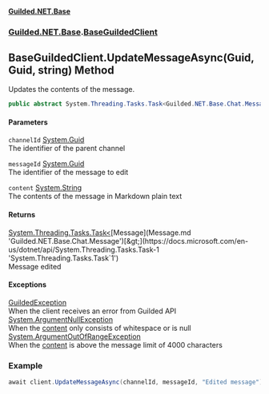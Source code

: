 #### [Guilded.NET.Base](Guilded_NET_Base.md 'Guilded.NET.Base')
### [Guilded.NET.Base](Guilded_NET_Base.md#Guilded_NET_Base 'Guilded.NET.Base').[BaseGuildedClient](BaseGuildedClient.md 'Guilded.NET.Base.BaseGuildedClient')
## BaseGuildedClient.UpdateMessageAsync(Guid, Guid, string) Method
Updates the contents of the message.  
```csharp
public abstract System.Threading.Tasks.Task<Guilded.NET.Base.Chat.Message> UpdateMessageAsync(System.Guid channelId, System.Guid messageId, string content);
```
#### Parameters
<a name='Guilded_NET_Base_BaseGuildedClient_UpdateMessageAsync(System_Guid_System_Guid_string)_channelId'></a>
`channelId` [System.Guid](https://docs.microsoft.com/en-us/dotnet/api/System.Guid 'System.Guid')  
The identifier of the parent channel
  
<a name='Guilded_NET_Base_BaseGuildedClient_UpdateMessageAsync(System_Guid_System_Guid_string)_messageId'></a>
`messageId` [System.Guid](https://docs.microsoft.com/en-us/dotnet/api/System.Guid 'System.Guid')  
The identifier of the message to edit
  
<a name='Guilded_NET_Base_BaseGuildedClient_UpdateMessageAsync(System_Guid_System_Guid_string)_content'></a>
`content` [System.String](https://docs.microsoft.com/en-us/dotnet/api/System.String 'System.String')  
The contents of the message in Markdown plain text
  
#### Returns
[System.Threading.Tasks.Task&lt;](https://docs.microsoft.com/en-us/dotnet/api/System.Threading.Tasks.Task-1 'System.Threading.Tasks.Task`1')[Message](Message.md 'Guilded.NET.Base.Chat.Message')[&gt;](https://docs.microsoft.com/en-us/dotnet/api/System.Threading.Tasks.Task-1 'System.Threading.Tasks.Task`1')  
Message edited
#### Exceptions
[GuildedException](GuildedException.md 'Guilded.NET.Base.GuildedException')  
When the client receives an error from Guilded API
[System.ArgumentNullException](https://docs.microsoft.com/en-us/dotnet/api/System.ArgumentNullException 'System.ArgumentNullException')  
When the [content](BaseGuildedClient_UpdateMessageAsync(Guid_Guid_string).md#Guilded_NET_Base_BaseGuildedClient_UpdateMessageAsync(System_Guid_System_Guid_string)_content 'Guilded.NET.Base.BaseGuildedClient.UpdateMessageAsync(System.Guid, System.Guid, string).content') only consists of whitespace or is null
[System.ArgumentOutOfRangeException](https://docs.microsoft.com/en-us/dotnet/api/System.ArgumentOutOfRangeException 'System.ArgumentOutOfRangeException')  
When the [content](BaseGuildedClient_UpdateMessageAsync(Guid_Guid_string).md#Guilded_NET_Base_BaseGuildedClient_UpdateMessageAsync(System_Guid_System_Guid_string)_content 'Guilded.NET.Base.BaseGuildedClient.UpdateMessageAsync(System.Guid, System.Guid, string).content') is above the message limit of 4000 characters
### Example
```csharp
await client.UpdateMessageAsync(channelId, messageId, "Edited message");  
```
